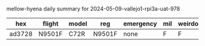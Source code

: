 mellow-hyena daily summary for 2024-05-09-vallejo1-rpi3a-uat-978

|hex|flight|model|reg|emergency|mil|weirdo|
|--|--|--|--|--|--|--|
|ad3728|N9501F|C72R|N9501F|none|F|F|
